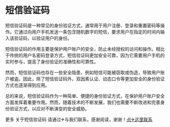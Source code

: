 # 短信验证码

短信验证码是一种常见的身份验证方式，通常用于用户注册、登录和重置密码等操作。它通过向用户手机发送一条包含随机数字的短信，要求用户在指定的时间内输入该验证码，以验证用户的身份。

短信验证码的作用主要是保护用户账户的安全，防止未经授权的访问和操作。相比于传统的用户名密码登录方式，短信验证码更加安全可靠，因为它需要用户手机的实时参与，提高了身份验证的准确性和可靠性。

然而，短信验证码也存在一些安全隐患，例如短信可能被窃取或伪造，导致用户账户被盗。因此，除了短信验证码外，双因素认证、动态口令等更加安全的身份验证方式也逐渐得到应用。

总的来说，短信验证码作为一种简单、便捷的身份验证方式，在保护用户账户安全方面发挥着重要作用。然而，随着技术的不断发展，我们也需要不断改进和完善身份验证方式，以应对不断演变的安全威胁。

更多 关于短信验证码 请通过✈与我们联系，感谢阅读，谢谢！[点✈这里联系](https://ss.k02.cc)